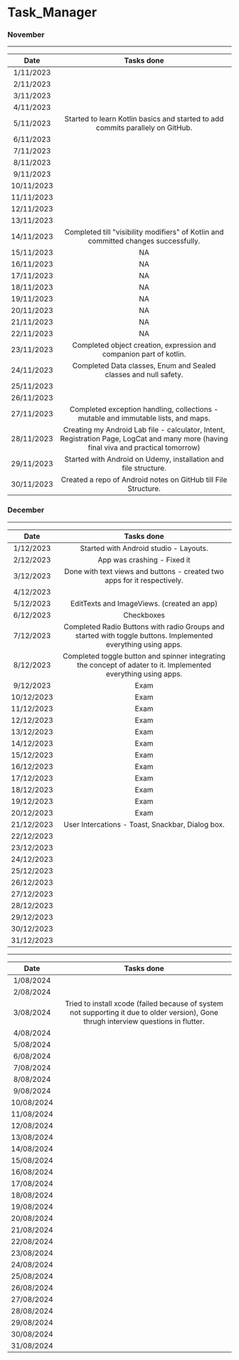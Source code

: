 # Task_Manager

### November
__________________________________________

 |Date      |       Tasks done                                                        |
 |:--------:|:-----------------------------------------------------------------------:|
 | 1/11/2023|                                                                         |
 | 2/11/2023|                                                                         |
 | 3/11/2023|                                                                         |
 | 4/11/2023|                                                                         |
 | 5/11/2023|Started to learn Kotlin basics and started to add commits parallely on GitHub.                                          |
 | 6/11/2023|                                                                         |
 | 7/11/2023|                                                                         |
 | 8/11/2023|                                                                         |
 | 9/11/2023|                                                                         |
 |10/11/2023|                                                                         |
 |11/11/2023|                                                                         |
 |12/11/2023|                                                                         |
 |13/11/2023|                                                                         |
 |14/11/2023|Completed till "visibility modifiers" of Kotlin and committed changes successfully.                                                                       |
 |15/11/2023|NA                                                                       |
 |16/11/2023|NA                                                                       |
 |17/11/2023|NA                                                                       |
 |18/11/2023|NA                                                                       |
 |19/11/2023|NA                                                                       |
 |20/11/2023|NA                                                                       |
 |21/11/2023|NA                                                                       |
 |22/11/2023|NA                                                                       |
 |23/11/2023|Completed object creation, expression and companion part of kotlin.                                                                         |
 |24/11/2023|Completed Data classes, Enum and Sealed classes and null safety.                                                                       |
 |25/11/2023|                                                                         |
 |26/11/2023|                                                                         |
 |27/11/2023|Completed exception handling, collections - mutable and immutable lists, and maps.                                                                       |
 |28/11/2023|Creating my Android Lab file - calculator, Intent, Registration Page, LogCat and many more (having final viva and practical tomorrow)                                      |
 |29/11/2023|Started with Android on Udemy, installation and file structure.                                                                        |
 |30/11/2023|Created a repo of Android notes on GitHub till File Structure.                                                                         |


### December
___________________________________________________________________________________________

 |Date      |       Tasks done                                                        |
 |:--------:|:-----------------------------------------------------------------------:|
 | 1/12/2023| Started with Android studio - Layouts.                                                                     |
 | 2/12/2023| App was crashing - Fixed it                                                                      |
 | 3/12/2023| Done with text views and buttons - created two apps for it respectively.                                                                        |
 | 4/12/2023|                                                                         |
 | 5/12/2023|EditTexts and ImageViews. (created an app)                                                                         |
 | 6/12/2023|Checkboxes                                                                       |
 | 7/12/2023|Completed Radio Buttons with radio Groups and started with toggle buttons. Implemented everything using apps.                                                             |
 | 8/12/2023|Completed toggle button and spinner integrating the concept of adater to it. Implemented everything using apps.                      |
 | 9/12/2023|  Exam |
 |10/12/2023|   Exam                                                                        |
 |11/12/2023|  Exam                                                                  |
 |12/12/2023|  Exam                                                            |
 |13/12/2023|  Exam                                                      |
 |14/12/2023| Exam                                                |
 |15/12/2023|  Exam                                          |
 |16/12/2023| Exam |
 |17/12/2023|  Exam                              |
 |18/12/2023|  Exam                        |
 |19/12/2023|  Exam                  |
 |20/12/2023|    Exam            |
 |21/12/2023| User Intercations - Toast, Snackbar, Dialog box.                                                                        |
 |22/12/2023|                                                                         |
 |23/12/2023|                                                                         |
 |24/12/2023|                                                                         |
 |25/12/2023|                                                                         |
 |26/12/2023|                                                                         |
 |27/12/2023|                                                                         |
 |28/12/2023|                                                                         |
 |29/12/2023|                                                                         |
 |30/12/2023|                                                                         |
 |31/12/2023|                                                                         |



 ____________________________


 |Date      |       Tasks done                                                        |
 |:--------:|:-----------------------------------------------------------------------:|
 | 1/08/2024|                                                                    |
 | 2/08/2024|
 | 3/08/2024| Tried to install xcode (failed because of system not supporting it due to older version), Gone thrugh interview questions in flutter.                                     
 | 4/08/2024|                                                                         |
 | 5/08/2024|                                                                        |
 | 6/08/2024|                                                                      |
 | 7/08/2024|                                                           |
 | 8/08/2024|                  |
 | 9/08/2024| 
 |10/08/2024|                                                                         |
 |11/08/2024|                                                                    |
 |12/08/2024|                                                            |
 |13/08/2024|                                                      |
 |14/08/2024|                                                |
 |15/08/2024|                                            |
 |16/08/2024| 
 |17/08/2024|                              |
 |18/08/2024|                          |
 |19/08/2024|                    |
 |20/08/2024|                |
 |21/08/2024|                                                                         |
 |22/08/2024|                                                                         |
 |23/08/2024|                                                                         |
 |24/08/2024|                                                                         |
 |25/08/2024|                                                                         |
 |26/08/2024|                                                                         |
 |27/08/2024|                                                                         |
 |28/08/2024|                                                                         |
 |29/08/2024|                                                                         |
 |30/08/2024|                                                                         |
 |31/08/2024|                                                                         |

